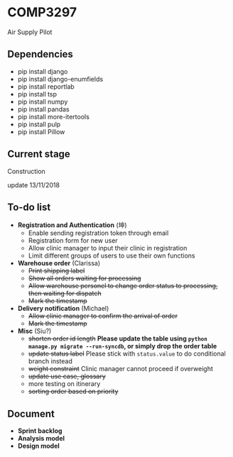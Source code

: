 # COMP3297
Air Supply Pilot

## Dependencies
+ pip install django
+ pip install django-enumfields
+ pip install reportlab
+ pip install tsp
+ pip install numpy
+ pip install pandas
+ pip install more-itertools
+ pip install pulp
+ pip install Pillow

## Current stage
Construction

update 13/11/2018
## To-do list
+ **Registration and Authentication** (坤)
  * Enable sending registration token through email
  * Registration form for new user
  * Allow clinic manager to input their clinic in registration
  * Limit different groups of users to use their own functions
+ **Warehouse order** (Clarissa)
  * ~~Print shipping label~~
  * ~~Show all orders waiting for processing~~
  * ~~Allow warehouse personel to change order status to processing, then waiting for dispatch~~
  * ~~Mark the timestamp~~
+ **Delivery notification** (Michael)
  * ~~Allow clinic manager to confirm the arrival of order~~
  * ~~Mark the timestamp~~
+ **Misc** (Siu?)
  * ~~shorten order id length~~ **Please update the table using `python manage.py migrate --run-syncdb`, or simply drop the order table**
  * ~~update status label~~ Please stick with `status.value` to do conditional branch instead
  * ~~weight constraint~~ Clinic manager cannot proceed if overweight
  * ~~update use case, glossary~~
  * more testing on itinerary
  * ~~sorting order based on priority~~

## Document
+ **Sprint backlog**
+ **Analysis model**
+ **Design model**
